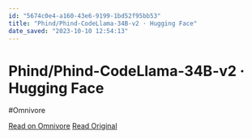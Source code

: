 ```yaml
---
id: "5674c0e4-a160-43e6-9199-1bd52f95bb53"
title: "Phind/Phind-CodeLlama-34B-v2 · Hugging Face"
date_saved: "2023-10-10 12:54:13"
---
```


# Phind/Phind-CodeLlama-34B-v2 · Hugging Face
#Omnivore

[Read on Omnivore](https://omnivore.app/me/phind-phind-code-llama-34-b-v-2-hugging-face-18b197002dd)
[Read Original](https://huggingface.co/Phind/Phind-CodeLlama-34B-v2)

